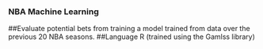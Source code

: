 ### NBA Machine Learning
##Evaluate potential bets from training a model trained from data over the previous 20 NBA seasons.
##Language R (trained using the Gamlss library)
